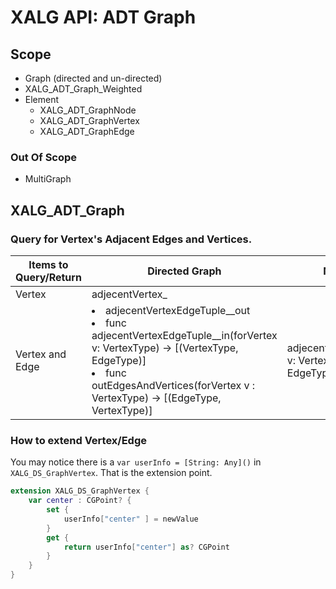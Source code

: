 
# XALG API: ADT Graph

## Scope

* Graph (directed and un-directed)
* XALG_ADT_Graph_Weighted
* Element
  * XALG_ADT_GraphNode
  * XALG_ADT_GraphVertex
  * XALG_ADT_GraphEdge


### Out Of Scope

* MultiGraph


## XALG_ADT_Graph


### Query for Vertex's Adjacent Edges and Vertices.

Items to Query/Return | Directed Graph | Non-Directed Graph
--|--|--
Vertex | adjecentVertex_  |
Vertex and Edge | <li> adjecentVertexEdgeTuple__out <li> func adjecentVertexEdgeTuple__in(forVertex v: VertexType) -> [(VertexType, EdgeType)] <li> func outEdgesAndVertices(forVertex v : VertexType) -> [(EdgeType, VertexType)] | adjecentVertexEdgeTuple_(forVertex v: VertexType) -> [(VertexType, EdgeType)]


### How to extend Vertex/Edge

You may notice there is a `var userInfo = [String: Any]()` in `XALG_DS_GraphVertex`. That is the extension point.

```swift
extension XALG_DS_GraphVertex {  
    var center : CGPoint? {
        set {
            userInfo["center" ] = newValue
        }
        get {
            return userInfo["center"] as? CGPoint
        }
    }
}
```
